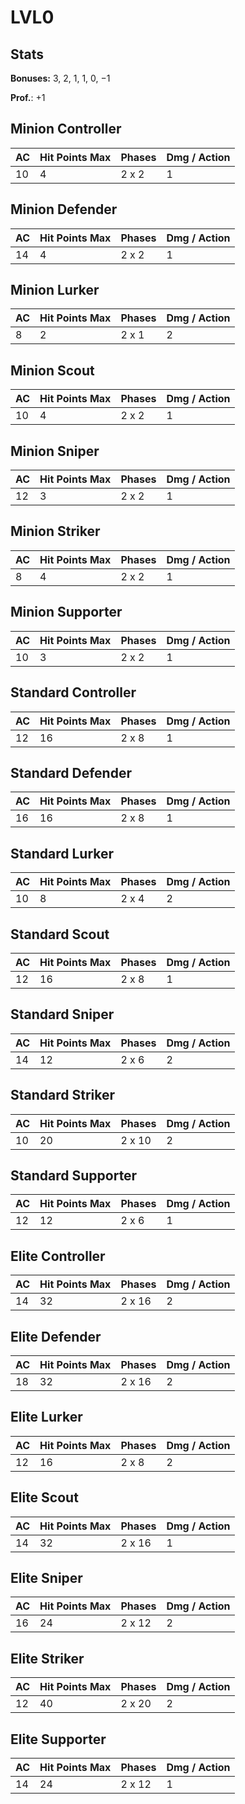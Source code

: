 # LVL0
## Stats
**Bonuses:**
3, 2, 1, 1, 0, −1

**Prof.**: +1

## Minion Controller
| AC  | Hit Points Max | Phases | Dmg / Action |
|  --- | -------------- | ------ | ------------ |
|10|4|2 x 2|1
## Minion Defender
| AC  | Hit Points Max | Phases | Dmg / Action |
|  --- | -------------- | ------ | ------------ |
|14|4|2 x 2|1
## Minion Lurker
| AC  | Hit Points Max | Phases | Dmg / Action |
|  --- | -------------- | ------ | ------------ |
|8|2|2 x 1|2
## Minion Scout
| AC  | Hit Points Max | Phases | Dmg / Action |
|  --- | -------------- | ------ | ------------ |
|10|4|2 x 2|1
## Minion Sniper
| AC  | Hit Points Max | Phases | Dmg / Action |
|  --- | -------------- | ------ | ------------ |
|12|3|2 x 2|1
## Minion Striker
| AC  | Hit Points Max | Phases | Dmg / Action |
|  --- | -------------- | ------ | ------------ |
|8|4|2 x 2|1
## Minion Supporter
| AC  | Hit Points Max | Phases | Dmg / Action |
|  --- | -------------- | ------ | ------------ |
|10|3|2 x 2|1
## Standard Controller
| AC  | Hit Points Max | Phases | Dmg / Action |
|  --- | -------------- | ------ | ------------ |
|12|16|2 x 8|1
## Standard Defender
| AC  | Hit Points Max | Phases | Dmg / Action |
|  --- | -------------- | ------ | ------------ |
|16|16|2 x 8|1
## Standard Lurker
| AC  | Hit Points Max | Phases | Dmg / Action |
|  --- | -------------- | ------ | ------------ |
|10|8|2 x 4|2
## Standard Scout
| AC  | Hit Points Max | Phases | Dmg / Action |
|  --- | -------------- | ------ | ------------ |
|12|16|2 x 8|1
## Standard Sniper
| AC  | Hit Points Max | Phases | Dmg / Action |
|  --- | -------------- | ------ | ------------ |
|14|12|2 x 6|2
## Standard Striker
| AC  | Hit Points Max | Phases | Dmg / Action |
|  --- | -------------- | ------ | ------------ |
|10|20|2 x 10|2
## Standard Supporter
| AC  | Hit Points Max | Phases | Dmg / Action |
|  --- | -------------- | ------ | ------------ |
|12|12|2 x 6|1
## Elite Controller
| AC  | Hit Points Max | Phases | Dmg / Action |
|  --- | -------------- | ------ | ------------ |
|14|32|2 x 16|2
## Elite Defender
| AC  | Hit Points Max | Phases | Dmg / Action |
|  --- | -------------- | ------ | ------------ |
|18|32|2 x 16|2
## Elite Lurker
| AC  | Hit Points Max | Phases | Dmg / Action |
|  --- | -------------- | ------ | ------------ |
|12|16|2 x 8|2
## Elite Scout
| AC  | Hit Points Max | Phases | Dmg / Action |
|  --- | -------------- | ------ | ------------ |
|14|32|2 x 16|1
## Elite Sniper
| AC  | Hit Points Max | Phases | Dmg / Action |
|  --- | -------------- | ------ | ------------ |
|16|24|2 x 12|2
## Elite Striker
| AC  | Hit Points Max | Phases | Dmg / Action |
|  --- | -------------- | ------ | ------------ |
|12|40|2 x 20|2
## Elite Supporter
| AC  | Hit Points Max | Phases | Dmg / Action |
|  --- | -------------- | ------ | ------------ |
|14|24|2 x 12|1

